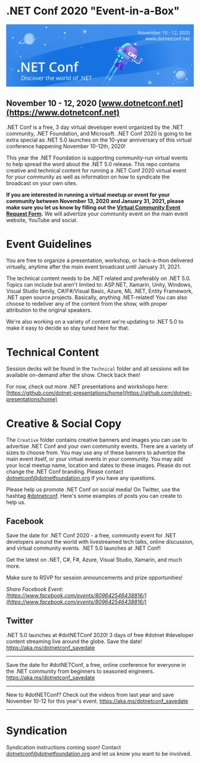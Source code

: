 # .NET Conf 2020 "Event-in-a-Box"
[![](Creative/550x182-banner.png)](https://www.dotnetconf.net)
## November 10 - 12, 2020 [www.dotnetconf.net](https://www.dotnetconf.net)
.NET Conf is a free, 3 day virtual developer event organized by the .NET community, .NET Foundation, and Microsoft. .NET Conf 2020 is going to be extra special as .NET 5.0 launches on the 10-year anniversary of this virtual conference happening November 10-12th, 2020!   

This year the .NET Foundation is supporting community-run virtual events to help spread the word about the .NET 5.0 release. This repo contains creative and technical content for running a .NET Conf 2020 virtual event for your community as well as information on how to syndicate the broadcast on your own sites. 

**If you are interested in running a virtual meetup or event for your community between November 13, 2020 and January 31, 2021, please make sure you let us know by filling out the [Virtual Community Event Request Form](https://bit.ly/3mR1lsA).** We will advertize your community event on the main event website, YouTube and social. 

# Event Guidelines
You are free to organize a presentation, workshop, or hack-a-thon delivered virtually, anytime after the main event broadcast until January 31, 2021. 

The technical content needs to be .NET related and preferably on .NET 5.0. Topics can include but aren't limited to: ASP.NET, Xamarin, Unity, Windows, Visual Studio family, C#/F#/Visual Basic, Azure, ML .NET, Entity Framework, .NET open source projects. Basically, anything .NET-related! You can also choose to redeliver any of the content from the show, with proper attribution to the original speakers. 

We're also working on a variety of content we're updating to .NET 5.0 to make it easy to decide so stay tuned here for that. 

# Technical Content
Session decks will be found in the `Technical` folder and all sessions will be available on-demand after the show. Check back then!

For now, check out more .NET presentations and workshops here: [https://github.com/dotnet-presentations/home](https://github.com/dotnet-presentations/home)


# Creative & Social Copy 
The `Creative` folder contains creative banners and images you can use to advertise .NET Conf and your own community events. There are a variety of sizes to choose from. You may use any of these banners to advertize the main event itself, or your virtual events in your community. You may add your local meetup name, location and dates to these images. Please do not change the .NET Conf branding. Please contact [dotnetconf@dotnetfoundation.org](mailto:dotnetconf@dotnetfoundation.org) if you have any questions.  

Please help us promote .NET Conf on social media! On Twitter, use the hashtag [#dotnetconf](https://twitter.com/search?q=%23dotnetconf). Here's some examples of posts you can create to help us. 

## Facebook

Save the date for .NET Conf 2020 - a free, community event for .NET developers around the world with livestreamed tech talks, online discussion, and virtual community events. .NET 5.0 launches at .NET Conf! 

Get the latest on .NET, C#, F#, Azure, Visual Studio, Xamarin, and much more. 

Make sure to RSVP for session announcements and prize opportunities!

*Share Facebook Event: [https://www.facebook.com/events/809642546438816/](https://www.facebook.com/events/809642546438816/)*

## Twitter

.NET 5.0 launches at #dotNETConf 2020! 3 days of free #dotnet #developer content streaming live around the globe. Save the date! https://aka.ms/dotnetconf_savedate

***

Save the date for #dotNETConf, a free, online conference for everyone in the .NET community from beginners to seasoned engineers. https://aka.ms/dotnetconf_savedate

***

New to #dotNETConf? Check out the videos from last year and save November 10-12 for this year's event.  https://aka.ms/dotnetconf_savedate

***

# Syndication

Syndication instructions coming soon! Contact [dotnetconf@dotnetfoundation.org](mailto:dotnetconf@dotnetfoundation.org) and let us know you want to be involved.


